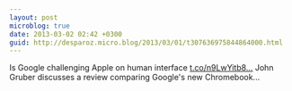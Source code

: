 ```yaml
---
layout: post
microblog: true
date: 2013-03-02 02:42 +0300
guid: http://desparoz.micro.blog/2013/03/01/t307636975844864000.html
---
```

Is Google challenging Apple on human interface [t.co/n9LwYitb8...](http://t.co/n9LwYitb8K) John Gruber discusses a review comparing Google's new Chromebook...
